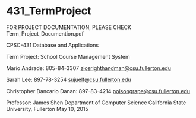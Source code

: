 # 431_TermProject

FOR PROJECT DOCUMENTATION, PLEASE CHECK Term_Project_Documention.pdf

CPSC-431
Database and Applications

Term Project:
School Course Management System

Mario Andrade: 805-84-3307
ziosrighthandman@csu.fullerton.edu

Sarah Lee: 897-78-3254
sujuelf@csu.fullerton.edu

Christopher Dancarlo Danan: 897-83-4214
poisongrape@csu.fullerton.edu

Professor: James Shen
Department of Computer Science
California State University, Fullerton
May 10, 2015

